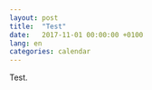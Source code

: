 ```yaml
---
layout: post
title:  "Test"
date:   2017-11-01 00:00:00 +0100
lang: en
categories: calendar
---
```

Test.
